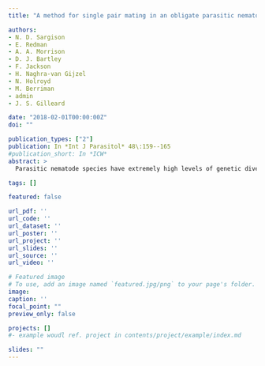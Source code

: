 ```yaml
---
title: "A method for single pair mating in an obligate parasitic nematode"

authors:
- N. D. Sargison
- E. Redman
- A. A. Morrison
- D. J. Bartley
- F. Jackson
- H. Naghra-van Gijzel
- N. Holroyd
- M. Berriman
- admin
- J. S. Gilleard

date: "2018-02-01T00:00:00Z"
doi: ""

publication_types: ["2"]
publication: In *Int J Parasitol* 48\:159--165
#publication_short: In *ICW*
abstract: >
  Parasitic nematode species have extremely high levels of genetic diversity, presenting a number of experimental challenges for genomic and genetic work. Consequently, there is a need to develop inbred laboratory strains with reduced levels of polymorphism. The most efficient approach to inbred line development is single pair mating, but this is challenging for obligate parasites where the adult sexual reproductive stages are inside the host, and thus difficult to experimentally manipulate. This paper describes a successful approach to single pair mating of a parasitic nematode, Haemonchus contortus. The method allows for polyandrous mating behaviour and involves the surgical transplantation of a single adult male worm with multiple immature adult females directly into the sheep abomasum. We used a panel of microsatellite markers to monitor and validate the single pair mating crosses and to ensure that the genotypes of progeny and subsequent filial generations were consistent with those expected from a mating between a single female parent of known genotype and a single male parent of unknown genotype. We have established two inbred lines that both show a significant overall reduction in genetic diversity based on microsatellite genotyping and genome-wide single nucleotide polymorphism. There was an approximately 50% reduction in heterozygous SNP sites across the genome in the MHco3.N1 line compared with the MoHco3(ISE) parental strain. The MHco3.N1 inbred line has subsequently been used to provide DNA template for whole genome sequencing of H. contortus. This work provides proof of concept and methodologies for forward genetic analysis of obligate parasitic nematodes.

tags: []

featured: false

url_pdf: ''
url_code: ''
url_dataset: ''
url_poster: ''
url_project: ''
url_slides: ''
url_source: ''
url_video: ''

# Featured image
# To use, add an image named `featured.jpg/png` to your page's folder.
image:
caption: ''
focal_point: ""
preview_only: false

projects: []
#- example woudl ref. project in contents/project/example/index.md

slides: ""
---
```

